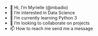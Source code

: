 - 👋 Hi, I’m Myrielle (@mbadio)
- 👀 I’m interested in  Data Science
- 🌱 I’m currently learning Python 3
- 💞️ I’m looking to collaborate  on projects
- 📫 How to reach me  send me a message

<!---
mbadio/mbadio is a ✨ special ✨ repository because its `README.md` (this file) appears on your GitHub profile.
You can click the Preview link to take a look at your changes.
--->
